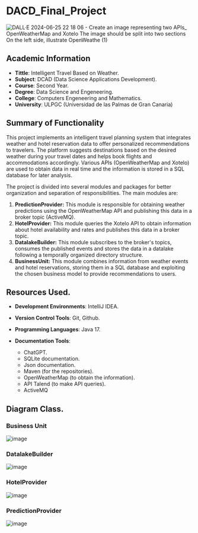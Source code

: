 # DACD_Final_Project

![DALL·E 2024-06-25 22 18 06 - Create an image representing two APIs_ OpenWeatherMap and Xotelo  The image should be split into two sections  On the left side, illustrate OpenWeathe (1)](https://github.com/jorgemoralesll110/DACD_Final_Project/assets/132004580/e0ad0663-8a03-433e-8576-7f644c651cb3)

## Academic Information
- **Tittle**: Intelligent Travel Based on Weather.
- **Subject**: DCAD (Data Science Applications Development).
- **Course**: Second Year.
- **Degree**: Data Science and Engeneering.
- **College**: Computers Engeneering and Mathematics.
- **University**: ULPGC (Universidad de las Palmas de Gran Canaria)


## Summary of Functionality
This project implements an intelligent travel planning system that integrates weather and hotel reservation data to offer personalized recommendations to travelers. The platform suggests destinations based on the desired weather during your travel dates and helps book flights and accommodations accordingly. Various APIs (OpenWeatherMap and Xotelo) are used to obtain data in real time and the information is stored in a SQL database for later analysis.

The project is divided into several modules and packages for better organization and separation of responsibilities. The main modules are:
1. **PredictionProvider:** This module is responsible for obtaining weather predictions using the OpenWeatherMap API and publishing this data in a broker topic (ActiveMQ).
2. **HotelProvider:** This module queries the Xotelo API to obtain information about hotel availability and rates and publishes this data in a broker topic.
3. **DatalakeBuilder:** This module subscribes to the broker's topics, consumes the published events and stores the data in a datalake following a temporally organized directory structure.
4. **BusinessUnit:** This module combines information from weather events and hotel reservations, storing them in a SQL database and exploiting the chosen business model to provide recommendations to users.


## Resources Used.
- **Development Environments**: IntelliJ IDEA.
- **Version Control Tools**: Git, Github.
- **Programming Languages**: Java 17.

- **Documentation Tools**:
  - ChatGPT.
  - SQLite documentation.
  - Json documentation.
  - Maven (for the repositories).
  - OpenWeatherMap (to obtain the information).
  - API Talend (to make API queries).
  - ActiveMQ


## Diagram Class.
### Business Unit
![image](https://github.com/jorgemoralesll110/DACD_Final_Project/assets/132004580/48c534ab-6c1f-41fa-8061-ce111f3f7bf6)

### DatalakeBuilder
![image](https://github.com/jorgemoralesll110/DACD_Final_Project/assets/132004580/c1832994-22e0-4e2c-af97-948984e81a75)

### HotelProvider
![image](https://github.com/jorgemoralesll110/DACD_Final_Project/assets/132004580/65f83c05-acd8-4fd5-b488-3d457fc00a35)

### PredictionProvider
![image](https://github.com/jorgemoralesll110/DACD_Final_Project/assets/132004580/e392cbf5-55e9-490d-bf96-2c1fa67fb192)







